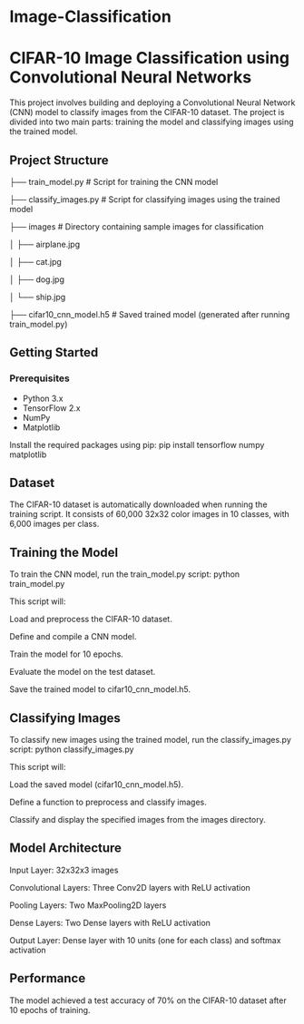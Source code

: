 # Image-Classification

# CIFAR-10 Image Classification using Convolutional Neural Networks

This project involves building and deploying a Convolutional Neural Network (CNN) model to classify images from the CIFAR-10 dataset. The project is divided into two main parts: training the model and classifying images using the trained model.

## Project Structure
├── train_model.py # Script for training the CNN model

├── classify_images.py # Script for classifying images using the trained model

├── images # Directory containing sample images for classification

│ ├── airplane.jpg

│ ├── cat.jpg

│ ├── dog.jpg

│ └── ship.jpg

├── cifar10_cnn_model.h5 # Saved trained model (generated after running train_model.py)

## Getting Started

### Prerequisites

- Python 3.x
- TensorFlow 2.x
- NumPy
- Matplotlib

Install the required packages using pip:
pip install tensorflow numpy matplotlib


## Dataset
The CIFAR-10 dataset is automatically downloaded when running the training script. It consists of 60,000 32x32 color images in 10 classes, with 6,000 images per class.

## Training the Model
To train the CNN model, run the train_model.py script:
python train_model.py

This script will:

Load and preprocess the CIFAR-10 dataset.

Define and compile a CNN model.

Train the model for 10 epochs.

Evaluate the model on the test dataset.

Save the trained model to cifar10_cnn_model.h5.



## Classifying Images
To classify new images using the trained model, run the classify_images.py script:
python classify_images.py

This script will:

Load the saved model (cifar10_cnn_model.h5).

Define a function to preprocess and classify images.

Classify and display the specified images from the images directory.


## Model Architecture
Input Layer: 32x32x3 images

Convolutional Layers: Three Conv2D layers with ReLU activation

Pooling Layers: Two MaxPooling2D layers

Dense Layers: Two Dense layers with ReLU activation

Output Layer: Dense layer with 10 units (one for each class) and softmax activation


## Performance
The model achieved a test accuracy of 70% on the CIFAR-10 dataset after 10 epochs of training.
